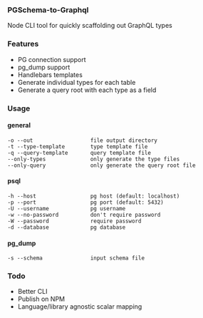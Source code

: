### PGSchema-to-Graphql

Node CLI tool for quickly scaffolding out GraphQL types

### Features

- PG connection support
- pg_dump support
- Handlebars templates
- Generate individual types for each table
- Generate a query root with each type as a field

### Usage

#### general
```
-o --out                  file output directory
-t --type-template        type template file
-q --query-template       query template file
--only-types              only generate the type files
--only-query              only generate the query root file
```

#### psql
```
-h --host                 pg host (default: localhost)
-p --port                 pg port (default: 5432)
-U --username             pg username
-w --no-password          don't require password
-W --password             require password
-d --database             pg database
```
#### pg_dump
```
-s --schema               input schema file
```

### Todo

- Better CLI
- Publish on NPM
- Language/library agnostic scalar mapping
